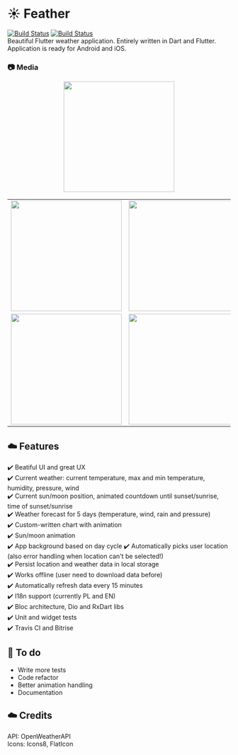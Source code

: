 # :sunny: Feather
[![Build Status](https://travis-ci.org/jhomlala/feather.svg?branch=master)](https://travis-ci.org/jhomlala/feather)  [![Build Status](https://app.bitrise.io/app/555fd3365953cd2f.svg?token=nPJStq5nJhmQDlgdtIzSqw)](https://github.com/jhomlala/feather)  
Beautiful Flutter weather application. Entirely written in Dart and Flutter. Application is ready for Android and iOS.

### :camera: Media
<p align="center">
<img src="https://github.com/jhomlala/feather/blob/master/media/video.gif" width="250px">
</p>

<table>
  <tr>
    <td>
  <img width="250px" src="https://github.com/jhomlala/feather/blob/master/media/1.png">
    </td>
    <td>
       <img width="250px" src="https://github.com/jhomlala/feather/blob/master/media/2.png">
    </td>
    <td>
       <img width="250px" src="https://github.com/jhomlala/feather/blob/master/media/3.png">
    </td>
    <td>
       <img width="250px" src="https://github.com/jhomlala/feather/blob/master/media/4.png">
    </td>
     <td>
       <img width="250px" src="https://github.com/jhomlala/feather/blob/master/media/5.png">
    </td>
    <td>
       <img width="250px" src="https://github.com/jhomlala/feather/blob/master/media/6.png">
    </td>
  </tr>
  <tr>
    <td>
  <img width="250px" src="https://github.com/jhomlala/feather/blob/master/media/7.png">
    </td>
    <td>
       <img width="250px" src="https://github.com/jhomlala/feather/blob/master/media/8.png">
    </td>
    <td>
       <img width="250px" src="https://github.com/jhomlala/feather/blob/master/media/9.png">
    </td>
    <td>
       <img width="250px" src="https://github.com/jhomlala/feather/blob/master/media/10.png">
    </td>
     <td>
       <img width="250px" src="https://github.com/jhomlala/feather/blob/master/media/11.png">
    </td>
  </tr>
</table>

## :cloud: Features
:heavy_check_mark: Beatiful UI and great UX   
:heavy_check_mark: Current weather: current temperature, max and min temperature, humidity, pressure, wind  
:heavy_check_mark: Current sun/moon position, animated countdown until sunset/sunrise, time of sunset/sunrise  
:heavy_check_mark: Weather forecast for 5 days  (temperature, wind, rain and pressure)  
:heavy_check_mark: Custom-written chart with animation  
:heavy_check_mark: Sun/moon animation  
:heavy_check_mark: App background based on day cycle
:heavy_check_mark: Automatically picks user location (also error handling when location can't be selected!)   
:heavy_check_mark: Persist location and weather data in local storage  
:heavy_check_mark: Works offline (user need to download data before)  
:heavy_check_mark: Automatically refresh data every 15 minutes  
:heavy_check_mark: I18n support (currently PL and EN)  
:heavy_check_mark: Bloc architecture, Dio and RxDart libs  
:heavy_check_mark: Unit and widget tests    
:heavy_check_mark: Travis CI and Bitrise  


## :construction_worker: To do
- Write more tests  
- Code refactor  
- Better animation handling 
- Documentation

## :cloud: Credits
API: OpenWeatherAPI  
Icons: Icons8, FlatIcon  
